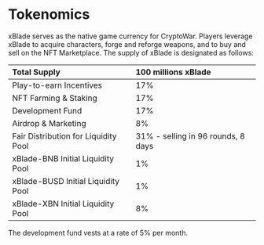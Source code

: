 # Tokenomics

xBlade serves as the native game currency for CryptoWar. Players leverage xBlade to acquire characters, forge and reforge weapons, and to buy and sell on the NFT Marketplace. The supply of xBlade is designated as follows:

| Total Supply | 100 millions xBlade |
| :--- | :--- |
| Play-to-earn Incentives | 17% |
| NFT Farming & Staking | 17% |
| Development Fund | 17% |
| Airdrop & Marketing | 8% |
| Fair Distribution for Liquidity Pool | 31% - selling in 96 rounds, 8 days|
| xBlade-BNB Initial Liquidity Pool | 1% |
| xBlade-BUSD Initial Liquidity Pool | 1% |
| xBlade-XBN Initial Liquidity Pool | 8% |

The development fund vests at a rate of 5% per month. 

